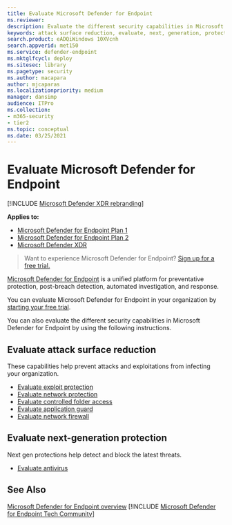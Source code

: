 ```yaml
---
title: Evaluate Microsoft Defender for Endpoint
ms.reviewer: 
description: Evaluate the different security capabilities in Microsoft Defender for Endpoint.
keywords: attack surface reduction, evaluate, next, generation, protection
search.product: eADQiWindows 10XVcnh
search.appverid: met150
ms.service: defender-endpoint
ms.mktglfcycl: deploy
ms.sitesec: library
ms.pagetype: security
ms.author: macapara
author: mjcaparas
ms.localizationpriority: medium
manager: dansimp
audience: ITPro
ms.collection: 
- m365-security
- tier2
ms.topic: conceptual
ms.date: 03/25/2021
---
```


# Evaluate Microsoft Defender for Endpoint 

[!INCLUDE [Microsoft Defender XDR rebranding](../../includes/microsoft-defender.md)]

**Applies to:**
- [Microsoft Defender for Endpoint Plan 1](https://go.microsoft.com/fwlink/?linkid=2154037)
- [Microsoft Defender for Endpoint Plan 2](https://go.microsoft.com/fwlink/?linkid=2154037)
- [Microsoft Defender XDR](https://go.microsoft.com/fwlink/?linkid=2118804)

> Want to experience Microsoft Defender for Endpoint? [Sign up for a free trial.](https://signup.microsoft.com/create-account/signup?products=7f379fee-c4f9-4278-b0a1-e4c8c2fcdf7e&ru=https://aka.ms/MDEp2OpenTrial?ocid=docs-wdatp-enablesiem-abovefoldlink)

[Microsoft Defender for Endpoint](https://go.microsoft.com/fwlink/?linkid=2154037) is a unified platform for preventative protection, post-breach detection, automated investigation, and response.

You can evaluate Microsoft Defender for Endpoint in your organization by [starting your free trial](https://signup.microsoft.com/create-account/signup?products=7f379fee-c4f9-4278-b0a1-e4c8c2fcdf7e&ru=https://aka.ms/MDEp2OpenTrial).

You can also evaluate the different security capabilities in Microsoft Defender for Endpoint by using the following instructions.

## Evaluate attack surface reduction

These capabilities help prevent attacks and exploitations from infecting your organization.

- [Evaluate exploit protection](./evaluate-exploit-protection.md)
- [Evaluate network protection](./evaluate-exploit-protection.md)
- [Evaluate controlled folder access](./evaluate-controlled-folder-access.md)
- [Evaluate application guard](/windows/security/threat-protection/microsoft-defender-application-guard/test-scenarios-md-app-guard)
- [Evaluate network firewall](/windows/security/threat-protection/windows-firewall/evaluating-windows-firewall-with-advanced-security-design-examples)

## Evaluate next-generation protection

Next gen protections help detect and block the latest threats.

- [Evaluate antivirus](/windows/security/threat-protection/microsoft-defender-antivirus/evaluate-microsoft-defender-antivirus)

## See Also

[Microsoft Defender for Endpoint overview](microsoft-defender-endpoint.md)
[!INCLUDE [Microsoft Defender for Endpoint Tech Community](../../includes/defender-mde-techcommunity.md)]
